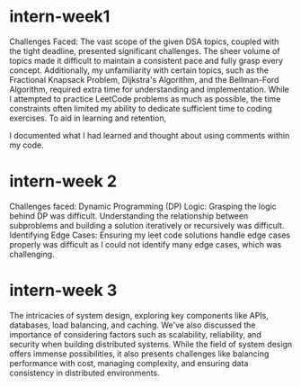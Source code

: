 # intern-week1
Challenges Faced:
The vast scope of the given DSA topics, coupled with the tight deadline, presented significant challenges. The sheer volume of topics made it difficult to maintain a consistent pace and fully grasp every concept. Additionally, my unfamiliarity with certain topics, such as the Fractional Knapsack Problem, Dijkstra's Algorithm, and the Bellman-Ford Algorithm, required extra time for understanding and implementation. While I attempted to practice LeetCode problems as much as possible, the time constraints often limited my ability to dedicate sufficient time to coding exercises. To aid in learning and retention, 

I documented what I had learned and thought about using comments within my code.

# intern-week 2

Challenges faced:
Dynamic Programming (DP) Logic: Grasping the logic behind DP was difficult. Understanding the relationship between subproblems and building a solution iteratively or recursively was difficult.
Identifying Edge Cases: Ensuring my leet code solutions handle edge cases properly was difficult as I could not identify many edge cases, which was challenging.


# intern-week 3

The intricacies of system design, exploring key components like APIs, databases, load balancing, and caching. We've also discussed the importance of considering factors such as scalability, reliability, and security when building distributed systems. While the field of system design offers immense possibilities, it also presents challenges like balancing performance with cost, managing complexity, and ensuring data consistency in distributed environments.
